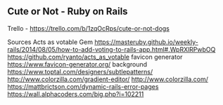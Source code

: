 ## Cute or Not - Ruby on Rails



Trello - https://trello.com/b/1zqOcRps/cute-or-not-dogs


Sources
Acts as votable Gem
https://masteruby.github.io/weekly-rails/2014/08/05/how-to-add-voting-to-rails-app.html#.WpRXlRPwbOQ
https://github.com/ryanto/acts_as_votable
favicon generator https://www.favicon-generator.org/ 
background https://www.toptal.com/designers/subtlepatterns/ 
http://www.colorzilla.com/gradient-editor/
http://www.colorzilla.com/
https://mattbrictson.com/dynamic-rails-error-pages
https://wall.alphacoders.com/big.php?i=102211